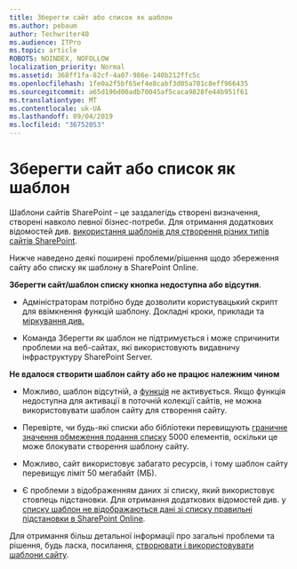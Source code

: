 ```yaml
---
title: Зберегти сайт або список як шаблон
ms.author: pebaum
author: Techwriter40
ms.audience: ITPro
ms.topic: article
ROBOTS: NOINDEX, NOFOLLOW
localization_priority: Normal
ms.assetid: 368ff1fa-82cf-4a07-986e-140b212ffc5c
ms.openlocfilehash: 1fe0a2f5bf65ef4e8cabf3d05a701c8eff966435
ms.sourcegitcommit: a65d196d00adb70045af5caca9828fe44b951f61
ms.translationtype: MT
ms.contentlocale: uk-UA
ms.lasthandoff: 09/04/2019
ms.locfileid: "36752053"
---
```

# <a name="save-site-or-list-as-a-template"></a>Зберегти сайт або список як шаблон

Шаблони сайтів SharePoint – це заздалегідь створені визначення, створені навколо певної бізнес-потреби. Для отримання додаткових відомостей див. [використання шаблонів для створення різних типів сайтів SharePoint](https://support.office.com/article/using-templates-to-create-different-kinds-of-sharepoint-sites-449eccec-ff99-4cf3-b62e-dcfee37e8da4).

Нижче наведено деякі поширені проблеми/рішення щодо збереження сайту або списку як шаблону в SharePoint Online.

**Зберегти сайт/шаблон списку кнопка недоступна або відсутня**. 

- Адміністраторам потрібно буде дозволити користувацький скрипт для ввімкнення функцій шаблону. Докладні кроки, приклади та [міркування див.](https://docs.microsoft.com/sharepoint/allow-or-prevent-custom-script)


- Команда Зберегти як шаблон не підтримується і може спричинити проблеми на веб-сайтах, які використовують видавничу інфраструктуру SharePoint Server.


**Не вдалося створити шаблон сайту або не працює належним чином**

- Можливо, шаблон відсутній, а [функція](https://social.technet.microsoft.com/wiki/contents/articles/14423.sharepoint-2013-existing-features-guid.aspx) не активується. Якщо функція недоступна для активації в поточній колекції сайтів, не можна використовувати шаблон сайту для створення сайту.


- Перевірте, чи будь-які списки або бібліотеки перевищують [граничне значення обмеження подання списку](https://support.office.com/article/Manage-large-lists-and-libraries-in-SharePoint-B8588DAE-9387-48C2-9248-C24122F07C59) 5000 елементів, оскільки це може блокувати створення шаблону сайту.


- Можливо, сайт використовує забагато ресурсів, і тому шаблон сайту перевищує ліміт 50 мегабайт (МБ).


- Є проблеми з відображенням даних зі списку, який використовує стовпець підстановки. Для отримання додаткових відомостей див. у [списку шаблон не відображаються дані зі списку правильні підстановки в SharePoint Online](https://docs.microsoft.com/sharepoint/support/lists-and-libraries/template-generated-list-incorrect-data).


Для отримання більш детальної інформації про загальні проблеми та рішення, будь ласка, посилання, [створювати і використовувати шаблони сайту](https://support.office.com/article/Create-and-use-site-templates-60371B0F-00E0-4C49-A844-34759EBDD989).

